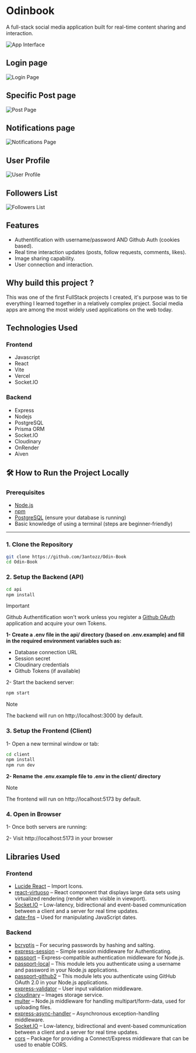# Odinbook

A full-stack social media application built for real-time content sharing and interaction.

![App Interface](./client/public/showcase/interface.png)

## Login page

![Login Page](./client/public/showcase/login.png)

## Specific Post page

![Post Page](./client/public/showcase/post.png)

## Notifications page

![Notifications Page](./client/public/showcase/notifications.png)

## User Profile

![User Profile](./client/public/showcase/profile.png)

## Followers List

![Followers List](./client/public/showcase/users.png)

## Features

- Authentification with username/password AND Github Auth (cookies based).
- Real time interaction updates (posts, follow requests, comments, likes).
- Image sharing capability.
- User connection and interaction.

## Why build this project ?

This was one of the first FullStack projects I created, it's purpose was to tie everything I learned together in a relatively complex project. Social media apps are among the most widely used applications on the web today.

## Technologies Used

### Frontend

- Javascript
- React
- Vite
- Vercel
- Socket.IO

### Backend

- Express
- Nodejs
- PostgreSQL
- Prisma ORM
- Socket.IO
- Cloudinary
- OnRender
- Aiven

## 🛠️ How to Run the Project Locally

### Prerequisites

- [Node.js](https://nodejs.org/)
- [npm](https://www.npmjs.com/)
- [PostgreSQL](https://www.postgresql.org/) (ensure your database is running)
- Basic knowledge of using a terminal (steps are beginner-friendly)

---

### 1. Clone the Repository

```bash
git clone https://github.com/3antozz/Odin-Book
cd Odin-Book
```

### 2. Setup the Backend (API)

```bash
cd api
npm install
```

> [!IMPORTANT]
> Github Authentification won't work unless you register a [Github OAuth](https://docs.github.com/en/apps/creating-github-apps/registering-a-github-app/registering-a-github-app#registering-a-github-app) application and acquire your own Tokens.

**1- Create a .env file in the api/ directory (based on .env.example) and fill in the required environment variables such as:** 

* Database connection URL
* Session secret
* Cloudinary credentials
* Github Tokens (if available)

2- Start the backend server:

```bash
npm start
```
> [!NOTE]
> The backend will run on http://localhost:3000 by default.

### 3. Setup the Frontend (Client)

1- Open a new terminal window or tab:
```bash
cd client
npm install
npm run dev
```
**2- Rename the .env.example file to .env in the client/ directory**

> [!NOTE]
> The frontend will run on http://localhost:5173 by default.

### 4. Open in Browser

1- Once both servers are running:

2- Visit http://localhost:5173 in your browser

## Libraries Used

### Frontend

- [Lucide React](https://lucide.dev/guide/packages/lucide-react) – Import Icons.
- [react-virtuoso](https://virtuoso.dev/) –  React component that displays large data sets using virtualized rendering (render when visible in viewport).
- [Socket.IO](https://socket.io/) – Low-latency, bidirectional and event-based communication between a client and a server for real time updates.
- [date-fns](https://date-fns.org/docs/Getting-Started) – Used for manipulating JavaScript dates.

### Backend

- [bcryptjs](https://www.npmjs.com/package/bcryptjs) – For securing passwords by hashing and salting.
- [express-session](https://www.npmjs.com/package/express-session) – Simple session middleware for Authenticating.
- [passport](https://www.npmjs.com/package/passport) – Express-compatible authentication middleware for Node.js.
- [passport-local](https://www.npmjs.com/package/passport-local) – This module lets you authenticate using a username and password in your Node.js applications.
- [passport-github2](https://www.npmjs.com/package/passport-github2) – This module lets you authenticate using GitHub OAuth 2.0 in your Node.js applications. 
- [express-validator](https://www.npmjs.com/package/express-validator) – User input validation middleware.
- [cloudinary](https://cloudinary.com/) – Images storage service.
- [multer](https://www.npmjs.com/package/multer) – Node.js middleware for handling multipart/form-data, used for uploading files.
- [express-async-handler](https://www.npmjs.com/package/express-async-handler) – Asynchronous exception-handling middleware.
- [Socket.IO](https://socket.io/) – Low-latency, bidirectional and event-based communication between a client and a server for real time updates.
- [cors](https://www.npmjs.com/package/cors) – Package for providing a Connect/Express middleware that can be used to enable CORS.
